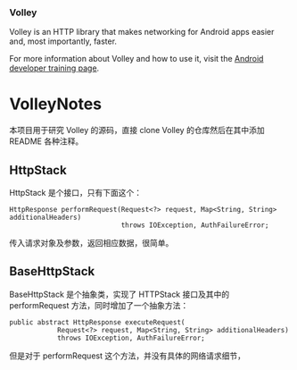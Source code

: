 ### Volley

Volley is an HTTP library that makes networking for Android apps easier and, most
importantly, faster.

For more information about Volley and how to use it, visit the [Android developer training
page](https://developer.android.com/training/volley/index.html).
# VolleyNotes
本项目用于研究 Volley 的源码，直接 clone Volley 的仓库然后在其中添加 README 各种注释。

## HttpStack
HttpStack 是个接口，只有下面这个：
```
HttpResponse performRequest(Request<?> request, Map<String, String> additionalHeaders)
                            throws IOException, AuthFailureError;
```
传入请求对象及参数，返回相应数据，很简单。
## BaseHttpStack
BaseHttpStack 是个抽象类，实现了 HTTPStack 接口及其中的 performRequest 方法，同时增加了一个抽象方法：
```
public abstract HttpResponse executeRequest(
            Request<?> request, Map<String, String> additionalHeaders)
            throws IOException, AuthFailureError;
```
但是对于 performRequest 这个方法，并没有具体的网络请求细节，